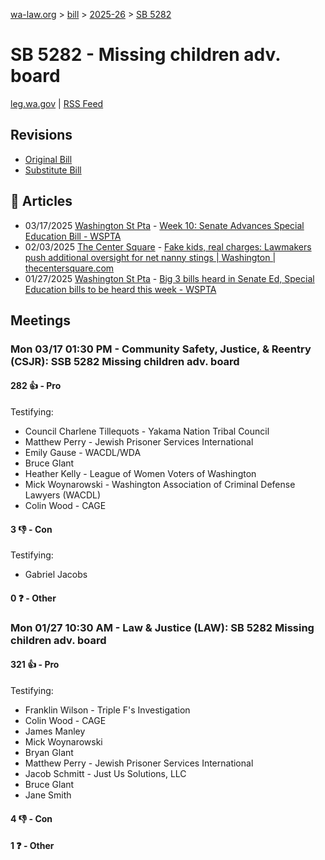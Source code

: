 [wa-law.org](/) > [bill](/bill/) > [2025-26](/bill/2025-26/) > [SB 5282](/bill/2025-26/sb/5282/)

# SB 5282 - Missing children adv. board
[leg.wa.gov](https://app.leg.wa.gov/billsummary?BillNumber=5282&Year=2025&Initiative=false) | [RSS Feed](./rss.xml)

## Revisions
* [Original Bill](1/)
* [Substitute Bill](S/)

## 📰 Articles
* 03/17/2025 [Washington St Pta](/org/washington_st_pta/) - [Week 10: Senate Advances Special Education Bill - WSPTA](https://www.wastatepta.org/senate-advances-special-education-bill/#:~:text=SSB%205282)
* 02/03/2025 [The Center Square](/org/the_center_square/) - [Fake kids, real charges: Lawmakers push additional oversight for net nanny stings | Washington | thecentersquare.com](https://www.thecentersquare.com/washington/article_0b158f16-e27f-11ef-97c1-3beecc5b7c85.html#:~:text=Senate%20Bill%205282)
* 01/27/2025 [Washington St Pta](/org/washington_st_pta/) - [Big 3 bills heard in Senate Ed, Special Education bills to be heard this week - WSPTA](https://www.wastatepta.org/2025session-week3/#:~:text=SB%205282)

## Meetings
### Mon 03/17 01:30 PM - Community Safety, Justice, & Reentry (CSJR): SSB 5282 Missing children adv. board
#### 282 👍 - Pro
Testifying:
* Council Charlene Tillequots - Yakama Nation Tribal Council
* Matthew Perry - Jewish Prisoner Services International
* Emily Gause - WACDL/WDA
* Bruce Glant
* Heather Kelly - League of Women Voters of Washington
* Mick Woynarowski - Washington Association of Criminal Defense Lawyers (WACDL)
* Colin Wood - CAGE

#### 3 👎 - Con
Testifying:
* Gabriel Jacobs

#### 0 ❓ - Other

### Mon 01/27 10:30 AM - Law & Justice (LAW): SB 5282 Missing children adv. board
#### 321 👍 - Pro
Testifying:
* Franklin Wilson - Triple F's Investigation
* Colin Wood - CAGE
* James Manley
* Mick Woynarowski
* Bryan Glant
* Matthew Perry - Jewish Prisoner Services International
* Jacob Schmitt - Just Us Solutions, LLC
* Bruce Glant
* Jane Smith

#### 4 👎 - Con

#### 1 ❓ - Other
